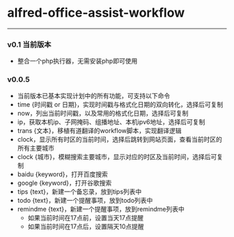 # alfred-office-assist-workflow
---------------
### v0.1 当前版本
* 整合一个php执行器，无需安装php即可使用

### v0.0.5
* 当前版本已基本实现计划中的所有功能，可支持以下命令
* time {时间戳 or 日期}，实现时间戳与格式化日期的双向转化，选择后可复制
* now，列出当前时间戳，以及常用的格式化日期，选择后可复制
* ip，获取本机ip、子网掩码、组播地址、本机ipv6地址，选择后可复制
* trans {文本}，移植有道翻译的workflow脚本，实现翻译逻辑
* clock，显示所有时区的当前时间，选择后跳转到网站页面，查看当前时区的所有主要城市
* clock {城市}，模糊搜索主要城市，显示对应的时区及当前时间，选择后可复制
* baidu {keyword}，打开百度搜索
* google {keyword}，打开谷歌搜索
* tips {text}，新建一个备忘录，放到tips列表中
* todo {text}，新建一个提醒事项，放到todo列表中
* remindme {text}，新建一个提醒事项，放到remindme列表中
    * 如果当前时间在17点前，设置当天17点提醒
    * 如果当前时间在17点后，设置隔天10点提醒